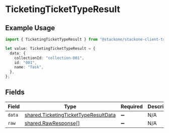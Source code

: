 # TicketingTicketTypeResult

## Example Usage

```typescript
import { TicketingTicketTypeResult } from "@stackone/stackone-client-ts/sdk/models/shared";

let value: TicketingTicketTypeResult = {
  data: {
    collectionId: "collection-001",
    id: "001",
    name: "Task",
  },
};
```

## Fields

| Field                                                                                               | Type                                                                                                | Required                                                                                            | Description                                                                                         |
| --------------------------------------------------------------------------------------------------- | --------------------------------------------------------------------------------------------------- | --------------------------------------------------------------------------------------------------- | --------------------------------------------------------------------------------------------------- |
| `data`                                                                                              | [shared.TicketingTicketTypeResultData](../../../sdk/models/shared/ticketingtickettyperesultdata.md) | :heavy_minus_sign:                                                                                  | N/A                                                                                                 |
| `raw`                                                                                               | [shared.RawResponse](../../../sdk/models/shared/rawresponse.md)[]                                   | :heavy_minus_sign:                                                                                  | N/A                                                                                                 |